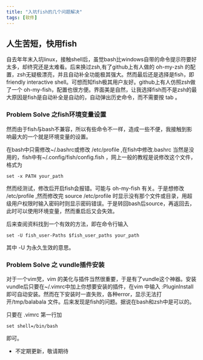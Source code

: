 ```yaml
---
title: "入坑fish的几个问题解决"
tags: [软件]
---
```

## 人生苦短，快用fish

自去年年末入坑linux，接触shell后，虽觉bash比windows自带的命令提示符要好太多，却终究还是太难看。后来换过zsh,有了github上有人做的 oh-my-zsh 的配置，zsh无疑极漂亮，并且自动补全功能极其强大。然而最后还是选择是fish，即 friendly interactive shell。可想而知fish极其用户友好。github上有人仿照zsh做了一个 oh-my-fish，配置也很方便。界面美是自然，让我选择fish而不是zsh的最大原因是fish是自动补全是自动的，自动弹出历史命令，而不需要按 tab 。

### Problem Solve 之fish环境变量设置 

然而由于fish与bash不兼容，所以有些命令不一样，造成一些不便，我接触到影响最大的一个就是环境变量的设置。

在bash中只需修改~/.bashrc或修改 /etc/profile ,在fish中修改.bashrc 当然是没用的，fish中有~/.config/fish/config.fish ，网上一般的教程是说修改这个文件，格式为 
```
set -x PATH your_path
```
然而经测试，修改后开启fish会报错。可能与 oh-my-fish 有关。于是想修改 /etc/profile ,然而修改完 source /etc/profile 时显示没有那个文件或目录，用超级用户权限时输入密码时则显示密码错误。于是转回bash后source，再返回去，此时可以使用环境变量，然而重启后又会失效。

后来查阅资料找到一个有效的方法，即在命令行输入 
```
set -U fish_user-Paths $fish_user_paths your_path
```
其中 -U 为永久生效的意思。

### Problem Solve 之 vundle插件安装

对于一个vim党，vim 的美化与插件当然很重要，于是有了vundle这个神器。安装vundle后只要在~/.vimrc中加上你想要安装的插件，在vim 中输入 :PluginInstall 即可自动安装。然而在下安装时一直失败，各种error，显示无法打开/tmp/balabala 文件。后来发现是fish的问题。据说在bash和zsh中是可以的。

只要在 .vimrc 第一行加
```
set shell=/bin/bash
```
即可。


- 不定期更新，敬请期待



